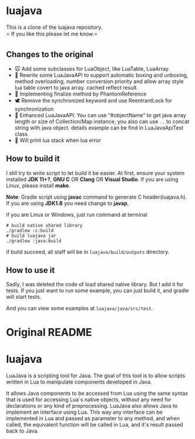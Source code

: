 # luajava

This is a clone of the luajava repository.  
⭐ If you like this please let me know.⭐

## Changes to the original

* 🐭 Add some subclasses for LuaObject, like LuaTable, LuaArray.
* 🐸 Rewrite some LuaJavaAPI to support automatic boxing and unboxing, 
method overloading, number conversion priority and allow array style lua table 
covert to java array. cached reflect result.
* 🦝 Implementing finalize method by PhantomReference
* 🕊️ Remove the synchronized keyword and use ReentrantLock for synchronization
* 🐹 Enhanced LuaJavaAPI: You can use "#objectName" to get java array length or
size of Collection/Map instance; you also can use `..` to concat string with
java object. details example can be find in LuaJavaApiTest class.
* 🐼 Will print lua stack when lua error

## How to build it

I still try to write script to let build it be easier. 
At first, ensure your system installed **JDK 11+?**, **GNU C** OR **Clang** OR **Visual Studio**.
If you are using Linux, please install **make**.

**Note**: Gradle script using **javac** command to generate C header(luajava.h). If you are using **JDK1.8** you need change to **javap**, 

if you are Linux or Windows, just run command at terminal
```
# build native shared library
./gradlew :c:build 
# build luajava jar
./gradlew :java:build
```

if build succeed, all staff will be in `luajava/build/outputs` directory. 

## How to use it

Sadly, I was deleted the code of load shared native library. But I add it for tests.
If you just want to run some example, you can just build it, and gradle will start tests.

And you can view some examples at `luajava/java/src/test`.

# Original README

luajava
=======

LuaJava is a scripting tool for Java. The goal of this tool is to allow scripts written in Lua to manipulate components developed in Java. 

It allows Java components to be accessed from Lua using the same syntax that is used for accessing Lua`s native objects, without any need 
for declarations or any kind of preprocessing.  LuaJava also allows Java to implement an interface using Lua. This way any interface can be
implemented in Lua and passed as parameter to any method, and when called, the equivalent function will be called in Lua, and it's result 
passed back to Java.
